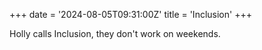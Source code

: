 +++
date = '2024-08-05T09:31:00Z'
title = 'Inclusion'
+++

Holly calls Inclusion, they don't work on weekends.
